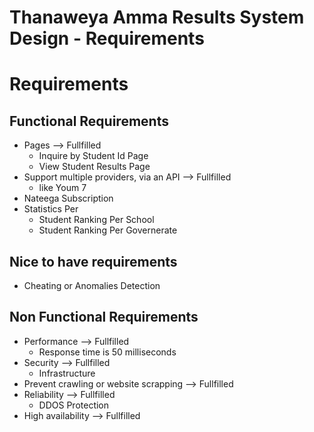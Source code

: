 # Thanaweya Amma Results System Design - Requirements

# Requirements

## Functional Requirements

- Pages —> Fullfilled
    - Inquire by Student Id Page
    - View Student Results Page
- Support multiple providers, via an API —> Fullfilled
    - like Youm 7
- Nateega Subscription
- Statistics Per
    - Student Ranking Per School
    - Student Ranking Per Governerate

## Nice to have requirements

- Cheating or Anomalies Detection

## Non Functional Requirements

- Performance —> Fullfilled
    - Response time is 50 milliseconds
- Security —> Fullfilled
    - Infrastructure
- Prevent crawling or website scrapping —> Fullfilled
- Reliability —> Fullfilled
    - DDOS Protection
- High availability —> Fullfilled